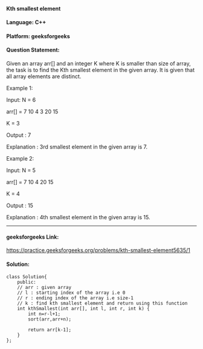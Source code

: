 #### Kth smallest element
#### Language: C++ 
#### Platform: geeksforgeeks
#### Question Statement:
Given an array arr[] and an integer K where K is smaller than size of array, the task is to find the Kth smallest element in the given array. It is given that all array elements are distinct.

Example 1:

Input:
N = 6

arr[] = 7 10 4 3 20 15

K = 3

Output : 7

Explanation :
3rd smallest element in the given 
array is 7.

Example 2:

Input:
N = 5

arr[] = 7 10 4 20 15

K = 4

Output : 15

Explanation :
4th smallest element in the given 
array is 15.

<hr />

#### geeksforgeeks Link:
https://practice.geeksforgeeks.org/problems/kth-smallest-element5635/1


#### Solution:
```
class Solution{
    public:
    // arr : given array
    // l : starting index of the array i.e 0
    // r : ending index of the array i.e size-1
    // k : find kth smallest element and return using this function
    int kthSmallest(int arr[], int l, int r, int k) {
        int n=r-l+1;
        sort(arr,arr+n);
        
        return arr[k-1];
    }
};
```
